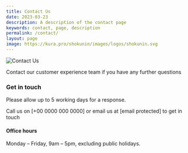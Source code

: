 ```yaml
---
title: Contact Us
date: 2023-03-23
description: A description of the contact page
keywords: contact, page, description
permalink: /contact/
layout: page
image: https://kura.pro/shokunin/images/logos/shokunin.svg
---
```


![Contact Us](https://kura.pro/unsplash/images/banners/jj-ying-9Qwbfa_RM94-unsplash.jpg)

Contact our customer experience team if you have any further questions

### Get in touch

Please allow up to 5 working days for a response.

Call us on [+00 0000 000 0000] or email us at [email protected] to get in touch

#### Office hours

Monday – Friday, 9am – 5pm, excluding public holidays.
